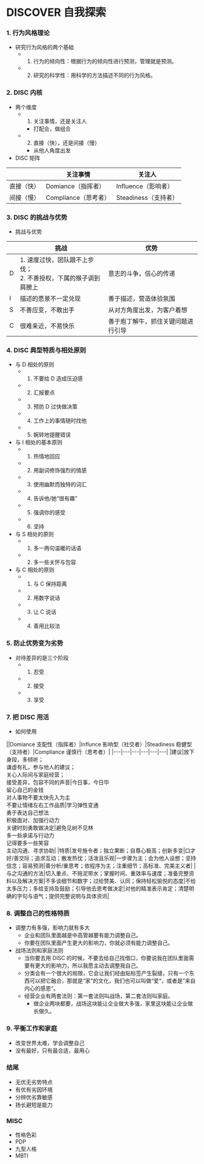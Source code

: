 # DISCOVER 自我探索

### 1. 行为风格理论
* 研究行为风格的两个基础
   * 1. 行为的倾向性：根据行为的倾向性进行预测，管理就是预测。
   * 2. 研究的科学性：用科学的方法描述不同的行为风格。

### 2. DISC 内核
* 两个维度
   * 1. 关注事情，还是关注人
      * 打配合，做组合
   * 2. 直接（快），还是间接（慢）
      * 从他人角度出发
* DISC 矩阵

||关注事情|关注人|
|---|---|---|   
|直接（快）|Domiance（指挥者）|Influence（影响者）|
|间接（慢）|Compliance（思考者）|Steadiness（支持者）|   

### 3. DISC 的挑战与优势
* 挑战与优势

||挑战|优势|
|---|---|---|
|D|1. 速度过快，团队跟不上步伐；<br/>2. 不善授权，下属的猴子调到肩膀上|意志的斗争，信心的传递|
|I|描述的愿景不一定兑现|善于描述，营造体验氛围|
|S|不善应变，不敢出手|从对方角度出发，为客户着想|
|C|很难亲近，不易快乐|善于庖丁解牛，抓住关键问题进行引导|

### 4. DISC 典型特质与相处原则
* 与 D 相处的原则
   * 1. 不要给 D 造成压迫感
   * 2. 汇报要点
   * 3. 预防 D 过快做决策
   * 4. 工作上的事情随时找他
   * 5. 婉转地提醒错误
* 与 I 相处的基本原则
   * 1. 热情地回应
   * 2. 用副词修饰强烈的情感
   * 3. 使用幽默而独特的词汇
   * 4. 告诉他/她“很有趣”   
   * 5. 强调你的感受
   * 6. 坚持
* 与 S 相处的原则
   * 1. 多一两句温暖的话语
   * 2. 多一些关怀与包容
* 与 C 相处的原则
   * 1. 与 C 保持距离
   * 2. 用数字说话
   * 3. 让 C 说话
   * 4. 善用比较法   

### 5. 防止优势变为劣势
* 对待差异的是三个阶段
   * 1. 忍受
   * 2. 接受
   * 3. 享受

### 7. 把 DISC 用活
* 如何使用

||Domiance 支配性（指挥者）|Influnce 影响型（社交者）|Steadiness 稳健型（支持者）|Compliance 谨慎行（思考者）|
|---|---|---|---|---|---|
|建议|放下身段，多倾听；<br/>谦虚有礼，参与他人的建议；<br/>关心人际间与家庭经营；<br/>接受差异，包容不同的声音|今日事，今日毕<br/>留心自己的金钱<br/>对人事物不要太快先入为主<br/>不要让情绪左右工作品质|学习弹性变通<br/>勇于表达自己想法<br/>积极面对、加强行动力<br/>关键时刻勇敢做决定|避免见树不见林<br/>多一些承诺与行动力<br/>记得要多一些笑容<br/>主动沟通、寻求协助|
|特质|发号施令者；独立果断；自尊心极高；创新多变|口才好/善交际；追求互动；散发热忱；活泼且乐观|一步骤为主；会为他人设想；坚持信念；容易预测|善分析/重思考；依程序为主；注重细节；高标准、完美主义者|
|与之沟通的方法|切入重点、不拖泥带水；掌握时间、重效率与速度；准备完整资料以及解决方案|不多谈细节和数字；过给赞美、认同；保持轻松愉悦的态度|不给太多压力；多给支持及鼓励；引导他去思考做决定|对他的精准表示肯定；清楚明确的字句与语气；提供完整说明与具体资讯|

### 8. 调整自己的性格特质
* 调整力有多强，影响力就有多大
   * 企业和团队里面越是中高管越要有能力调整自己。
   * 你要在团队里面产生更大的影响力，你就必须有能力调整自己。
* 战场法则和家庭法则
   * 当你要去用 DISC 的时候，不要去给自己找借口，你要说我在团队里面需要有更大的影响力，所以我愿主动去调整我自己。
   * 分类会有一个很大的局限，它会让我们经由贴标签产生裂缝，只有一个东西可以把它融合，那就是“家”的文化，我们也可以叫做“爱“，或者是”来自内心的感恩“。
   * 经营企业有两套法则：第一套法则叫战场，第二套法则叫家庭。   
      * 做企业两块都要，战场这块能让企业做大多强，家里这块能让企业做长做久。

### 9. 平衡工作和家庭
* 改变世界太难，学会调整自己
* 没有最好，只有最合适，最用心

### 结尾
* 无优无劣势特点
* 有优有劣因环境
* 分辨优劣靠敏感
* 扬长避短是能力

### MISC
* 性格色彩
* PDP
* 九型人格
* MBTI